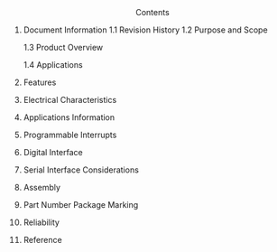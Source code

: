 <center>Contents</center>

1. Document Information
   1.1 Revision History
   1.2 Purpose and Scope

   1.3 Product Overview

   1.4 Applications

2. Features

3. Electrical Characteristics

4. Applications Information

5. Programmable Interrupts

6. Digital Interface

7. Serial Interface Considerations

8. Assembly

9. Part Number Package Marking

10. Reliability

11. Reference